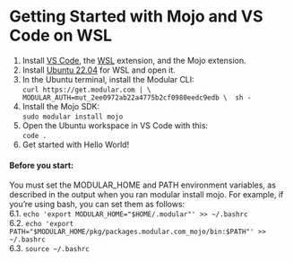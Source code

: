 # Getting Started with Mojo and VS Code on WSL
1. Install <a href="https://code.visualstudio.com/" target="_blank">VS Code</a>, the <a href="https://marketplace.visualstudio.com/items?itemName=ms-vscode-remote.remote-wsl" target="_blank">WSL</a>  extension, and the Mojo extension. </br>
5.  Install <a href="https://apps.microsoft.com/detail/ubuntu-22042-lts/9PN20MSR04DW?hl=en-us&gl=IL" target="_blank">Ubuntu 22.04</a> for WSL and open it. </br>
6. In the Ubuntu terminal, install the Modular CLI:</br>
   ```curl https://get.modular.com | \  MODULAR_AUTH=mut_2ee0972ab22a4775b2cf0980eedc9edb \  sh -```
7. Install the Mojo SDK:</br>
   ```sudo modular install mojo```
8. Open the Ubuntu workspace in VS Code with this:</br>
   ```code .```
9. Get started with Hello World!</br>
#### Before you start:
You must set the MODULAR_HOME and PATH environment variables, as described in the output when you ran modular install mojo. For example, if you’re using bash, you can set them as follows:</br>
6.1. ```echo 'export MODULAR_HOME="$HOME/.modular"' >> ~/.bashrc```</br>
6.2. ```echo 'export PATH="$MODULAR_HOME/pkg/packages.modular.com_mojo/bin:$PATH"' >> ~/.bashrc ```</br>
6.3. ```source ~/.bashrc```
  

